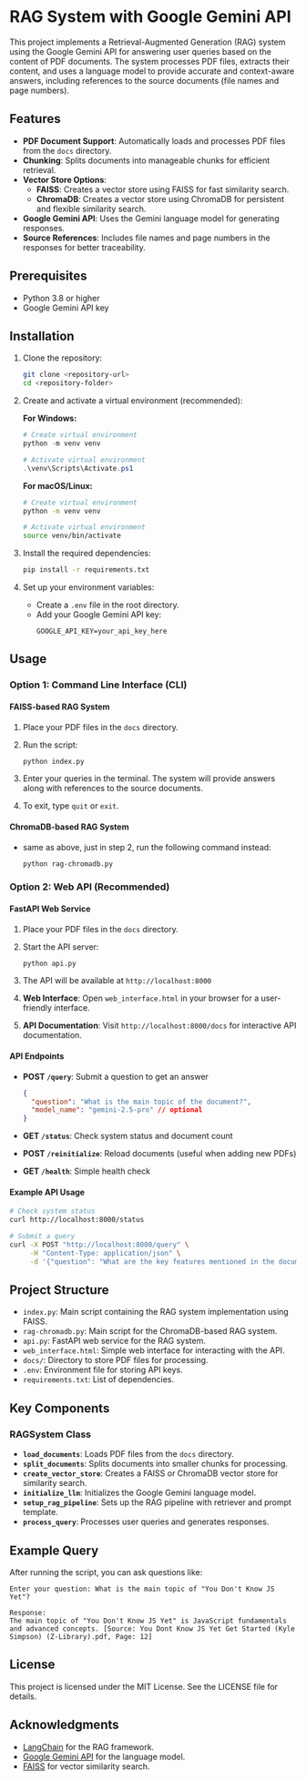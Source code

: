 # RAG System with Google Gemini API

This project implements a Retrieval-Augmented Generation (RAG) system using the Google Gemini API for answering user queries based on the content of PDF documents. The system processes PDF files, extracts their content, and uses a language model to provide accurate and context-aware answers, including references to the source documents (file names and page numbers).

## Features

- **PDF Document Support**: Automatically loads and processes PDF files from the `docs` directory.
- **Chunking**: Splits documents into manageable chunks for efficient retrieval.
- **Vector Store Options**:
  - **FAISS**: Creates a vector store using FAISS for fast similarity search.
  - **ChromaDB**: Creates a vector store using ChromaDB for persistent and flexible similarity search.
- **Google Gemini API**: Uses the Gemini language model for generating responses.
- **Source References**: Includes file names and page numbers in the responses for better traceability.

## Prerequisites

- Python 3.8 or higher
- Google Gemini API key

## Installation

1. Clone the repository:

   ```bash
   git clone <repository-url>
   cd <repository-folder>
   ```

2. Create and activate a virtual environment (recommended):

   **For Windows:**

   ```powershell
   # Create virtual environment
   python -m venv venv

   # Activate virtual environment
   .\venv\Scripts\Activate.ps1
   ```

   **For macOS/Linux:**

   ```bash
   # Create virtual environment
   python -m venv venv

   # Activate virtual environment
   source venv/bin/activate
   ```

3. Install the required dependencies:

   ```bash
   pip install -r requirements.txt
   ```

4. Set up your environment variables:
   - Create a `.env` file in the root directory.
   - Add your Google Gemini API key:
     ```
     GOOGLE_API_KEY=your_api_key_here
     ```

## Usage

### Option 1: Command Line Interface (CLI)

#### FAISS-based RAG System

1. Place your PDF files in the `docs` directory.

2. Run the script:

   ```bash
   python index.py
   ```

3. Enter your queries in the terminal. The system will provide answers along with references to the source documents.

4. To exit, type `quit` or `exit`.

#### ChromaDB-based RAG System

- same as above, just in step 2, run the following command instead:
  ```bash
  python rag-chromadb.py
  ```

### Option 2: Web API (Recommended)

#### FastAPI Web Service

1. Place your PDF files in the `docs` directory.

2. Start the API server:

   ```bash
   python api.py
   ```

3. The API will be available at `http://localhost:8000`

4. **Web Interface**: Open `web_interface.html` in your browser for a user-friendly interface.

5. **API Documentation**: Visit `http://localhost:8000/docs` for interactive API documentation.

#### API Endpoints

- **POST `/query`**: Submit a question to get an answer

  ```json
  {
    "question": "What is the main topic of the document?",
    "model_name": "gemini-2.5-pro" // optional
  }
  ```

- **GET `/status`**: Check system status and document count

- **POST `/reinitialize`**: Reload documents (useful when adding new PDFs)

- **GET `/health`**: Simple health check

#### Example API Usage

```bash
# Check system status
curl http://localhost:8000/status

# Submit a query
curl -X POST "http://localhost:8000/query" \
     -H "Content-Type: application/json" \
     -d '{"question": "What are the key features mentioned in the documents?"}'
```

## Project Structure

- `index.py`: Main script containing the RAG system implementation using FAISS.
- `rag-chromadb.py`: Main script for the ChromaDB-based RAG system.
- `api.py`: FastAPI web service for the RAG system.
- `web_interface.html`: Simple web interface for interacting with the API.
- `docs/`: Directory to store PDF files for processing.
- `.env`: Environment file for storing API keys.
- `requirements.txt`: List of dependencies.

## Key Components

### RAGSystem Class

- **`load_documents`**: Loads PDF files from the `docs` directory.
- **`split_documents`**: Splits documents into smaller chunks for processing.
- **`create_vector_store`**: Creates a FAISS or ChromaDB
  vector store for similarity search.
- **`initialize_llm`**: Initializes the Google Gemini language model.
- **`setup_rag_pipeline`**: Sets up the RAG pipeline with retriever and prompt template.
- **`process_query`**: Processes user queries and generates responses.

## Example Query

After running the script, you can ask questions like:

```
Enter your question: What is the main topic of "You Don't Know JS Yet"?

Response:
The main topic of "You Don't Know JS Yet" is JavaScript fundamentals and advanced concepts. [Source: You Dont Know JS Yet Get Started (Kyle Simpson) (Z-Library).pdf, Page: 12]
```

## License

This project is licensed under the MIT License. See the LICENSE file for details.

## Acknowledgments

- [LangChain](https://github.com/hwchase17/langchain) for the RAG framework.
- [Google Gemini API](https://aistudio.google.com/) for the language model.
- [FAISS](https://github.com/facebookresearch/faiss) for vector similarity search.

